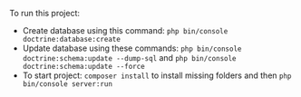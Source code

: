 To run this project:

- Create database using this command: ```php bin/console doctrine:database:create```
- Update database using these commands: ```php bin/console doctrine:schema:update --dump-sql``` and ```php bin/console doctrine:schema:update --force```
- To start project: ```composer install``` to install missing folders and then ```php bin/console server:run```



